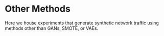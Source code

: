 # Other Methods

Here we house experiments that generate synthetic network traffic using methods other than GANs, SMOTE, or VAEs.